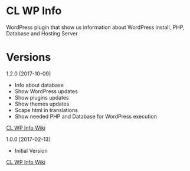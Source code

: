 # CL WP Info
WordPress plugin that show us information about WordPress install, PHP, Database and Hosting Server

Versions
========
1.2.0 [2017-10-09]
* Info about database
* Show WordPress updates
* Show plugins updates
* Show themes updates
* Scape html in translations
* Show needed PHP and Database for WordPress execution

[CL WP Info Wiki](https://github.com/CarlosLongarela/CL-WP-Info/wiki)

1.0.0 [2017-02-13]
* Initial Version

[CL WP Info Wiki](https://github.com/CarlosLongarela/CL-WP-Info/wiki)